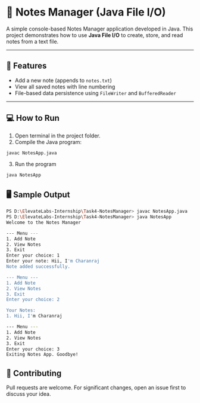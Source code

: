 # 📝 Notes Manager (Java File I/O)

A simple console-based Notes Manager application developed in Java. This project demonstrates how to use **Java File I/O** to create, store, and read notes from a text file.

---

## 🚀 Features

- Add a new note (appends to `notes.txt`)
- View all saved notes with line numbering
- File-based data persistence using `FileWriter` and `BufferedReader`

---


## 💻 How to Run

1. Open terminal in the project folder.
2. Compile the Java program:

```bash
javac NotesApp.java

```
3. Run the program

```bash
java NotesApp

```

## 🖥️ Sample Output

```bash
PS D:\ElevateLabs-Internship\Task4-NotesManager> javac NotesApp.java
PS D:\ElevateLabs-Internship\Task4-NotesManager> java NotesApp
Welcome to the Notes Manager

--- Menu ---
1. Add Note
2. View Notes
3. Exit
Enter your choice: 1
Enter your note: Hii, I'm Charanraj
Note added successfully.

--- Menu ---
1. Add Note
2. View Notes
3. Exit
Enter your choice: 2

Your Notes:
1. Hii, I'm Charanraj

--- Menu ---
1. Add Note
2. View Notes
3. Exit
Enter your choice: 3
Exiting Notes App. Goodbye!

```

## 🤝 Contributing

Pull requests are welcome. For significant changes, open an issue first to discuss your idea.